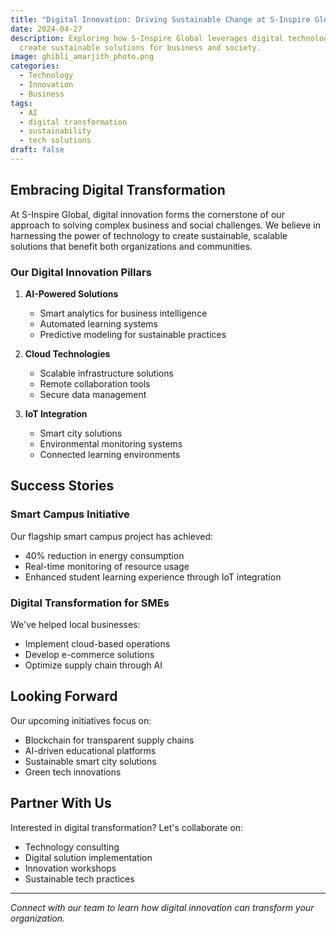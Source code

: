 ```yaml
---
title: "Digital Innovation: Driving Sustainable Change at S-Inspire Global"
date: 2024-04-27
description: Exploring how S-Inspire Global leverages digital technologies to
  create sustainable solutions for business and society.
image: ghibli_amarjith_photo.png
categories:
  - Technology
  - Innovation
  - Business
tags:
  - AI
  - digital transformation
  - sustainability
  - tech solutions
draft: false
---
```


## Embracing Digital Transformation

At S-Inspire Global, digital innovation forms the cornerstone of our approach to solving complex business and social challenges. We believe in harnessing the power of technology to create sustainable, scalable solutions that benefit both organizations and communities.

### Our Digital Innovation Pillars

1. **AI-Powered Solutions**
   - Smart analytics for business intelligence
   - Automated learning systems
   - Predictive modeling for sustainable practices

2. **Cloud Technologies**
   - Scalable infrastructure solutions
   - Remote collaboration tools
   - Secure data management

3. **IoT Integration**
   - Smart city solutions
   - Environmental monitoring systems
   - Connected learning environments

## Success Stories

### Smart Campus Initiative
Our flagship smart campus project has achieved:
- 40% reduction in energy consumption
- Real-time monitoring of resource usage
- Enhanced student learning experience through IoT integration

### Digital Transformation for SMEs
We've helped local businesses:
- Implement cloud-based operations
- Develop e-commerce solutions
- Optimize supply chain through AI

## Looking Forward

Our upcoming initiatives focus on:
- Blockchain for transparent supply chains
- AI-driven educational platforms
- Sustainable smart city solutions
- Green tech innovations

## Partner With Us

Interested in digital transformation? Let's collaborate on:
- Technology consulting
- Digital solution implementation
- Innovation workshops
- Sustainable tech practices

---

*Connect with our team to learn how digital innovation can transform your organization.*
